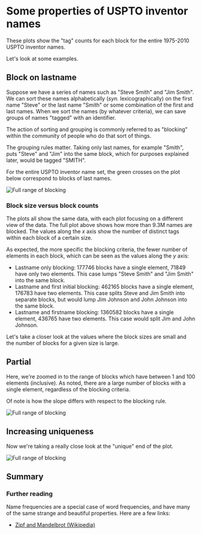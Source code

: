 # Some properties of USPTO inventor names


These plots show the "tag" counts for each block for the entire
1975-2010 USPTO inventor names.

Let's look at some examples.

## Block on lastname

Suppose we have a series of names such as "Steve Smith" and
"Jim Smith". We can sort
these names alphabetically (*syn.* lexicographically) on the first name
"Steve" or the last name "Smith" or some combination of the first and
last names. When we sort the names (by whatever criteria), we can save
groups of names "tagged" with an identifier.

The action of sorting and grouping is commonly referred to as "blocking"
within the community of people who do that sort of things. 

The grouping rules matter. Taking only last names, for example "Smith",
puts "Steve" and "Jim" into the same block, which for purposes explained
later, would be tagged "SMITH".

For the entire USPTO inventor name set, the green crosses on the plot
below correspond to blocks of last names.



![Full range of blocking](https://raw.github.com/doolin/nameblock/master/doc/images/nameblocking.png "Blocking on USPTO inventor name")

### Block size versus block counts

The plots all show the same data, with each plot focusing on a different
view of the data. The full plot above shows how more than 9.3M names are
blocked. The values along the *x* axis show the number of distinct tags
within each block of a certain size.

As expected, the more specific the blocking criteria, the fewer number
of elements in each block, which can be seen as the values along the *y*
axis:

* Lastname only blocking: 177746 blocks have a single element, 71849
have only two elements. This case lumps "Steve Smith" and "Jim Smith"
into the same block.
* Lastname and first initial blocking: 462165 blocks have a single
element, 176783 have two elements. This case splits Steve and Jim Smith
into separate blocks, but would lump Jim Johnson and John Johnson into
the same block.
* Lastname and firstname blocking: 1360582 blocks have a single element,
436765 have two elements. This case would split Jim and John Johnson.


Let's take a closer look at the values where the block sizes are small
and the number of blocks for a given size is large.

## Partial

Here, we're zoomed in to the range of blocks which have between 1 and
100 elements (inclusive). As noted, there are a large number of blocks
with a single element, regardless of the blocking criteria.

Of note is how the slope differs with respect to the blocking rule.

![Full range of blocking](https://raw.github.com/doolin/nameblock/master/doc/images/onetohundred.png "Blocking on USPTO inventor name")

## Increasing uniqueness

Now we're taking a really close look at the "unique" end of the plot.

![Full range of blocking](https://raw.github.com/doolin/nameblock/master/doc/images/onetofifty.png "Blocking on USPTO inventor name")


## Summary


### Further reading

Name frequencies are a special case of word frequencies, and have many
of the same strange and beautiful properties. Here are a few links:

* [Zipf and Mandelbrot
(Wikipedia)](http://en.wikipedia.org/wiki/Zipf's_law)



